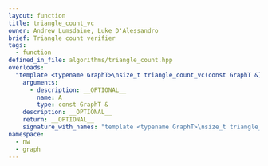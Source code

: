 ```yaml
---
layout: function
title: triangle_count_vc
owner: Andrew Lumsdaine, Luke D'Alessandro
brief: Triangle count verifier
tags:
  - function
defined_in_file: algorithms/triangle_count.hpp
overloads:
  "template <typename GraphT>\nsize_t triangle_count_vc(const GraphT &)":
    arguments:
      - description: __OPTIONAL__
        name: A
        type: const GraphT &
    description: __OPTIONAL__
    return: __OPTIONAL__
    signature_with_names: "template <typename GraphT>\nsize_t triangle_count_vc(const GraphT & A)"
namespace:
  - nw
  - graph
---
```

